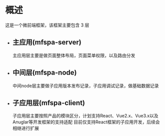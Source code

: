 # 概述

这是一个微前端框架，该框架主要包含 3 层

- ## 主应用(mfspa-server)
  主应用层主要是做页面整体布局，页面菜单权限，以及路由分发
- ## 中间层(mfspa-node)
  中间node层主要做子应用版本发布记录，子应用调试记录，做基础数据记录
- ## 子应用层(mfspa-client)
  子应用层主要按照产品的模块区分，计划支持React、Vue2.x、Vue3.x以及Anuglar等开发框架的支持适配
  目前仅支持React框架的子应用开发，后续会相继进行扩展
##
